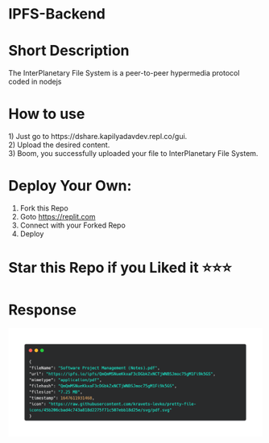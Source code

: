 # IPFS-Backend

<h1>Short Description </h1>
The InterPlanetary File System is a peer-to-peer hypermedia protocol coded in nodejs


<h1>How to use </h1>
1) Just go to https://dshare.kapilyadavdev.repl.co/gui.<br>
2) Upload the desired content.<br>
3) Boom, you successfully uploaded your file to InterPlanetary File System.<br>

# Deploy Your Own:
1) Fork this Repo
2) Goto https://replit.com
3) Connect with your Forked Repo
4) Deploy

# Star this Repo if you Liked it ⭐⭐⭐


<h1>Response</h1>

![alt text](https://github.com/KapilYadav-dev/IPFS-Backend/blob/main/carbon.png)


